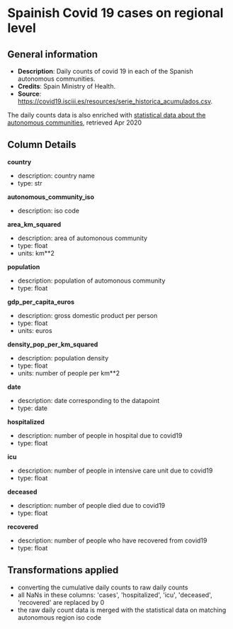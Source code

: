 # Spainish Covid 19 cases on regional level

## General information

- **Description**: Daily counts of covid 19 in each of the Spanish autonomous communities.
- **Credits**: Spain Ministry of Health.
- **Source**: https://covid19.isciii.es/resources/serie_historica_acumulados.csv.

The daily counts data is also enriched with [statistical data about the autonomous communities](https://en.wikipedia.org/wiki/Autonomous_communities_of_Spain), retrieved Apr 2020

## Column Details

**country**
- description: country name
- type: str

**autonomous_community_iso**
- description: iso code

**area_km_squared**
- description: area of automonous community
- type: float
- units: km**2

**population**
- description: population of automonous community
- type: float

**gdp_per_capita_euros**
- description: gross domestic product per person
- type: float
- units: euros

**density_pop_per_km_squared**
- description: population density
- type: float
- units: number of people per km**2

**date**
- description: date corresponding to the datapoint
- type: date

**hospitalized**
- description: number of people in hospital due to covid19
- type: float

**icu**
- description: number of people in intensive care unit due to covid19
- type: float

**deceased**
- description: number of people died due to covid19
- type: float

**recovered**
- description: number of people who have recovered from covid19
- type: float

## Transformations applied

- converting the cumulative daily counts to raw daily counts
- all NaNs in these columns:  'cases', 'hospitalized', 'icu', 'deceased', 'recovered' are replaced by 0
- the raw daily count data is merged with the statistical data on matching autonomous region iso code

